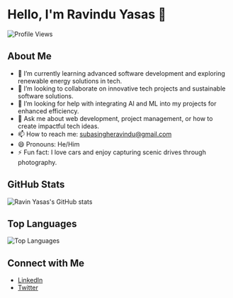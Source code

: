 # Hello, I'm Ravindu Yasas 👋

![Profile Views](https://komarev.com/ghpvc/?username=ravinYasas)

## About Me

- 🌱 I’m currently learning advanced software development and exploring renewable energy solutions in tech.
- 👯 I’m looking to collaborate on innovative tech projects and sustainable software solutions.
- 🤔 I’m looking for help with integrating AI and ML into my projects for enhanced efficiency.
- 💬 Ask me about web development, project management, or how to create impactful tech ideas.
- 📫 How to reach me: [subasingheravindu@gmail.com](mailto:subasingheravindu@gmail.com)
- 😄 Pronouns: He/Him
- ⚡ Fun fact: I love cars and enjoy capturing scenic drives through photography.

## GitHub Stats

![Ravin Yasas's GitHub stats](https://github-readme-stats.vercel.app/api?username=ravinYasas&show_icons=true&theme=radical)

## Top Languages

![Top Languages](https://github-readme-stats.vercel.app/api/top-langs/?username=ravinYasas&langs_count=8&theme=radical)

## Connect with Me

- [LinkedIn](<your-linkedin-url>)
- [Twitter](<your-twitter-url>)

